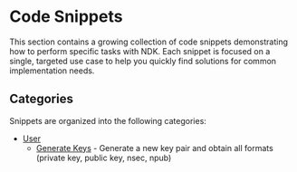 # Code Snippets

This section contains a growing collection of code snippets demonstrating how to perform specific tasks with NDK. Each snippet is focused on a single, targeted use case to help you quickly find solutions for common implementation needs.

## Categories

Snippets are organized into the following categories:

- [User](./user/)
  - [Generate Keys](./user/generate-keys.md) - Generate a new key pair and obtain all formats (private key, public key, nsec, npub)
